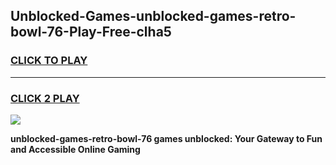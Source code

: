 
## Unblocked-Games-unblocked-games-retro-bowl-76-Play-Free-clha5
<h3>
<a href="https://premium76.site?title=unblocked-games-retro-bowl-76&ref=17A">CLICK TO PLAY</a></h3>
<hr>

<h3>
<a href="https://premium76.site?title=unblocked-games-retro-bowl-76&ref=17A">CLICK 2 PLAY</a>
  
</h3>

<a href="https://premium76.site?title=unblocked-games-retro-bowl-76&ref=17A"><img src="https://clearcache.store/games.png"></a>


**unblocked-games-retro-bowl-76 games unblocked: Your Gateway to Fun and Accessible Online Gaming**
